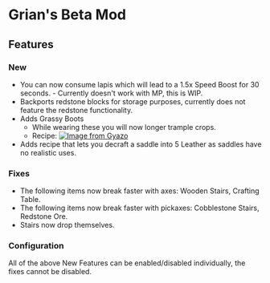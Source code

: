 # Grian's Beta Mod

## Features

### New
- You can now consume lapis which will lead to a 1.5x Speed Boost for 30 seconds. - Currently doesn't work with MP, this is WIP.
- Backports redstone blocks for storage purposes, currently does not feature the redstone functionality.
- Adds Grassy Boots
    - While wearing these you will now longer trample crops.
    - Recipe: [![Image from Gyazo](https://i.gyazo.com/07979b73a12646950b87fc707cda5541.png)](https://gyazo.com/07979b73a12646950b87fc707cda5541)
- Adds recipe that lets you decraft a saddle into 5 Leather as saddles have no realistic uses.

### Fixes
- The following items now break faster with axes: Wooden Stairs, Crafting Table.
- The following items now break faster with pickaxes: Cobblestone Stairs, Redstone Ore.
- Stairs now drop themselves.

### Configuration

All of the above New Features can be enabled/disabled individually, the fixes cannot be disabled.

